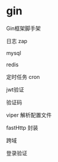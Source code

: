 # gin
Gin框架脚手架

日志 zap

mysql

redis

定时任务 cron

jwt验证

验证码

viper 解析配置文件

fastHttp 封装

跨域

登录验证



